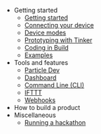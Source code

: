* Getting started
  * [Getting started](/start)
  * [Connecting your device](/connect)
  * [Device modes](/modes)
  * [Prototyping with Tinker](/tinker)
  * [Coding in Build](/build)
  * [Examples](/examples)
* Tools and features
  * [Particle Dev](/dev)
  * [Dashboard](/dashboard)
  * [Command Line (CLI)](/cli)
  * [IFTTT](/ifttt)
  * [Webhooks](/webhooks)
* How to build a product
* Miscellaneous
  * [Running a hackathon](/hackathon)
